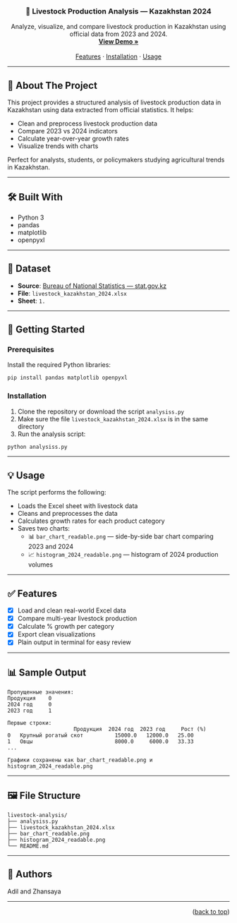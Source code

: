 <a id="readme-top"></a>

<div align="center">
  <h3 align="center">🐄 Livestock Production Analysis — Kazakhstan 2024</h3>

  <p align="center">
    Analyze, visualize, and compare livestock production in Kazakhstan using official data from 2023 and 2024.
    <br />
    <a href="#usage"><strong>View Demo »</strong></a>
    <br />
    <br />
    <a href="#features">Features</a>
    ·
    <a href="#installation">Installation</a>
    ·
    <a href="#usage">Usage</a>
  </p>
</div>

---

## 📌 About The Project

This project provides a structured analysis of livestock production data in Kazakhstan using data extracted from official statistics. It helps:
- Clean and preprocess livestock production data
- Compare 2023 vs 2024 indicators
- Calculate year-over-year growth rates
- Visualize trends with charts

Perfect for analysts, students, or policymakers studying agricultural trends in Kazakhstan.

---

## 🛠️ Built With

- Python 3
- pandas
- matplotlib
- openpyxl

---

## 📁 Dataset

- **Source**: [Bureau of National Statistics — stat.gov.kz](https://stat.gov.kz/)
- **File**: `livestock_kazakhstan_2024.xlsx`
- **Sheet**: `1.`

---

## 🚀 Getting Started

### Prerequisites

Install the required Python libraries:

```bash
pip install pandas matplotlib openpyxl
```

### Installation

1. Clone the repository or download the script `analysiss.py`
2. Make sure the file `livestock_kazakhstan_2024.xlsx` is in the same directory
3. Run the analysis script:

```bash
python analysiss.py
```

---

## 💡 Usage

The script performs the following:
- Loads the Excel sheet with livestock data
- Cleans and preprocesses the data
- Calculates growth rates for each product category
- Saves two charts:
  - 📊 `bar_chart_readable.png` — side-by-side bar chart comparing 2023 and 2024
  - 📈 `histogram_2024_readable.png` — histogram of 2024 production volumes

---

## ✅ Features

- [x] Load and clean real-world Excel data
- [x] Compare multi-year livestock production
- [x] Calculate % growth per category
- [x] Export clean visualizations
- [x] Plain output in terminal for easy review

---

## 📊 Sample Output

```
Пропущенные значения:
Продукция    0
2024 год     0
2023 год     1

Первые строки:
                     Продукция  2024 год  2023 год     Рост (%)
0   Крупный рогатый скот          15000.0   12000.0   25.00
1   Овцы                          8000.0     6000.0   33.33
...

Графики сохранены как bar_chart_readable.png и histogram_2024_readable.png
```

---

## 🖼️ File Structure

```
livestock-analysis/
├── analysiss.py
├── livestock_kazakhstan_2024.xlsx
├── bar_chart_readable.png
├── histogram_2024_readable.png
└── README.md
```

---

## 🤝 Authors

Adil and Zhansaya

---

<p align="right">(<a href="#readme-top">back to top</a>)</p>

